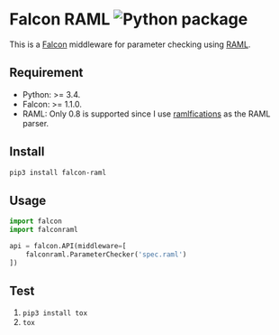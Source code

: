 # Falcon RAML ![Python package](https://github.com/johnlinp/falcon-raml/actions/workflows/python-package.yml/badge.svg)

This is a [Falcon](https://falconframework.org/) middleware for parameter checking using [RAML](http://raml.org/).


## Requirement

- Python: >= 3.4.
- Falcon: >= 1.1.0.
- RAML: Only 0.8 is supported since I use [ramlfications](https://github.com/spotify/ramlfications/) as the RAML parser.


## Install

```bash
pip3 install falcon-raml
```


## Usage

```python
import falcon
import falconraml

api = falcon.API(middleware=[
    falconraml.ParameterChecker('spec.raml')
])
```


## Test

1. `pip3 install tox`
1. `tox`
